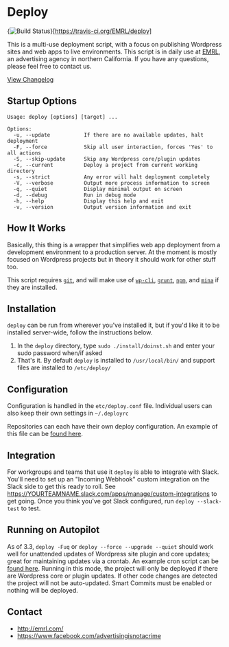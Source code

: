 # Deploy

{<img src="https://travis-ci.org/EMRL/deploy.svg?branch=master" alt="Build Status" />}[https://travis-ci.org/EMRL/deploy]

This is a multi-use deployment script, with a focus on publishing Wordpress sites and web apps to live environments. This script is in daily use at [EMRL](http://emrl.com), an advertising agency in northern California. If you have any questions, please feel free to contact us.

[View Changelog](https://github.com/EMRL/deploy/blob/master/CHANGELOG.md)

## Startup Options

```
Usage: deploy [options] [target] ...

Options:
  -u, --update           If there are no available updates, halt deployment
  -F, --force            Skip all user interaction, forces 'Yes' to all actions
  -S, --skip-update      Skip any Wordpress core/plugin updates
  -c, --current          Deploy a project from current working directory
  -s, --strict           Any error will halt deployment completely
  -V, --verbose          Output more process information to screen
  -q, --quiet            Display minimal output on screen
  -d, --debug            Run in debug mode
  -h, --help             Display this help and exit
  -v, --version          Output version information and exit
```

## How It Works

Basically, this thing is a wrapper that simplifies web app deployment from a development environment to a production server. At the moment is mostly focused on Wordpress projects but in theory it should work for other stuff too.

This script requires [`git`](https://git-scm.com/), and will make use of [`wp-cli`](http://wp-cli.org/), [`grunt`](http://gruntjs.com/), [`npm`](https://www.npmjs.com/), and  [`mina`](http://nadarei.co/mina/) if they are installed.

## Installation

`deploy` can be run from wherever you've installed it, but if you'd like it to be installed server-wide, follow the instructions below. 

1. In the `deploy` directory, type `sudo ./install/doinst.sh` and enter your sudo password when/if asked
2. That's it. By default `deploy` is installed to `/usr/local/bin/` and support files are installed to `/etc/deploy/`

## Configuration

Configuration is handled in the `etc/deploy.conf` file. Individual users can also keep their own settings in `~/.deployrc`

Repositories can each have their own deploy configuration. An example of this file can be [found here](https://github.com/EMRL/deploy/blob/master/etc/deploy.sh).

## Integration

For workgroups and teams that use it `deploy` is able to integrate with Slack. You'll need to set up an "Incoming Webhook" custom integration on the Slack side to get this ready to roll. See https://YOURTEAMNAME.slack.com/apps/manage/custom-integrations to get going. Once you think you've got Slack configured, run `deploy --slack-test` to test.

## Running on Autopilot

As of 3.3, `deploy -Fuq` or `deploy --force --upgrade --quiet` should work well for unattended updates of Wordpress site plugin and core updates; great for maintaining updates via a crontab. An example cron script can be [found here](https://github.com/EMRL/deploy/blob/master/etc/cron/deploy.cron.example). Running in this mode, the project will only be deployed if there are Wordpress core or plugin updates. If other code changes are detected the project will not be auto-updated. Smart Commits must be enabled or nothing will be deployed.

## Contact

* <http://emrl.com/>
* <https://www.facebook.com/advertisingisnotacrime>
